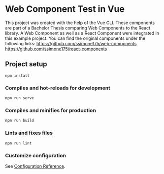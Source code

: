 # Web Component Test in Vue
This project was created with the help of the Vue CLI. These components are part of a Bachelor Thesis comparing Web Components to the React library. A Web Component as well as a React Component were integrated in this example project. You can find the original components under the following links:
https://github.com/ssimone175/web-components
https://github.com/ssimone175/react-components

## Project setup
```
npm install
```

### Compiles and hot-reloads for development
```
npm run serve
```

### Compiles and minifies for production
```
npm run build
```

### Lints and fixes files
```
npm run lint
```

### Customize configuration
See [Configuration Reference](https://cli.vuejs.org/config/).
